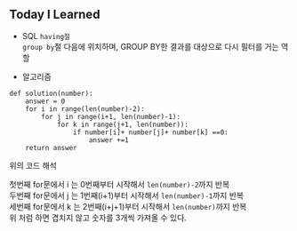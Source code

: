 ## Today I Learned
- SQL
`having절`   
`group by`절 다음에 위치하며,  GROUP BY한 결과를 대상으로 다시 필터를 거는 역할   


- 알고리즘
```
def solution(number):
    answer = 0
    for i in range(len(number)-2):
        for j in range(i+1, len(number)-1):
            for k in range(j+1, len(number)):
                if number[i]+ number[j]+ number[k] ==0:
                    answer +=1
    return answer
```
위의 코드 해석

첫번째 for문에서 i 는 0번째부터 시작해서 `len(number)-2`까지 반복   
두번째 for문에서 j 는 1번째(i+1)부터 시작해서 `len(number)-1`까지 반복   
세번째 for문에서 k 는 2번째(i+j+1)부터 시작해서 `len(number)`까지 반복   
위 처럼 하면 겹치지 않고 숫자를 3개씩 가져올 수 있다.
